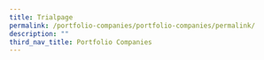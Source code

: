 ```yaml
---
title: Trialpage
permalink: /portfolio-companies/portfolio-companies/permalink/
description: ""
third_nav_title: Portfolio Companies
---
```

